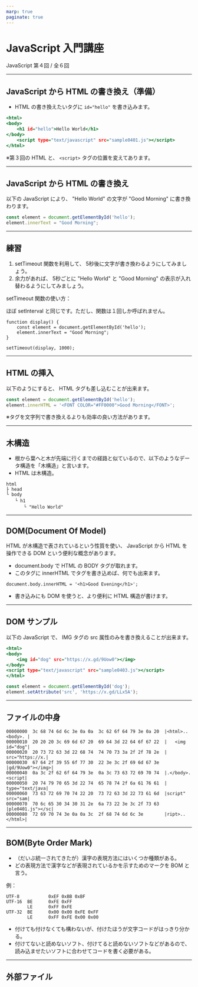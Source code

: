 ```yaml
---
marp: true
paginate: true
---
```

# JavaScript 入門講座

JavaScript 第４回 / 全６回

<!-- 
$theme: gaia
template: invert
-->

<!-- footer: JavaScript 入門講座 第４回 -->

---
## JavaScript から HTML の書き換え（準備）

- HTML の書き換えたいタグに `id="hello"` を書き込みます。

~~~sample0401.html
<html>
<body>
    <h1 id="hello">Hello World</h1>
</body>
    <script type="text/javascript" src="sample0401.js"></script>
</html>
~~~

※第３回の HTML と、 `<script>` タグの位置を変えてあります。

---
## JavaScript から HTML の書き換え

以下の JavaScript により、 "Hello World" の文字が "Good Morning" に書き換わります。

~~~sample0401.js
const element = document.getElementById('hello');
element.innerText = "Good Morning";
~~~

---
## 練習

1. setTimeout 関数を利用して、 5秒後に文字が書き換わるようにしてみましょう。
1. 余力があれば、 5秒ごとに "Hello World" と "Good Morning" の表示が入れ替わるようにしてみましょう。

setTimeout 関数の使い方：

ほぼ setInterval と同じです。ただし、関数は１回しか呼ばれません。

~~~
function display() {
    const element = document.getElementById('hello');
    element.innerText = "Good Morning";
}

setTimeout(display, 1000);
~~~

---
## HTML の挿入

以下のようにすると、 HTML タグも差し込むことが出来ます。

~~~sample0402.js
const element = document.getElementById('hello');
element.innerHTML = '<FONT COLOR="#FF0000">Good Morning</FONT>';
~~~

※タグを文字列で書き換えるよりも効率の良い方法があります。

---
## 木構造

- 根から葉へと木が先端に行くまでの経路と似ているので、以下のようなデータ構造を「木構造」と言います。
- HTML は木構造。

~~~
html
├ head
└ body
　　└ h1
　　　　└ "Hello World"
~~~

---
## DOM(Document Of Model)

HTML が木構造で表されているという性質を使い、 JavaScript から HTML を操作できる DOM という便利な概念があります。

- document.body で HTML の BODY タグが取れます。
- このタグに innerHTML でタグを書き込めば、何でも出来ます。

~~~
document.body.innerHTML = '<h1>Good Evening</h1>';
~~~

- 書き込みにも DOM を使うと、より便利に HTML 構造が書けます。

---
## DOM サンプル

以下の JavaScript で、 IMG タグの src 属性のみを書き換えることが出来ます。

~~~sample0403.html
<html>
<body>
    <img id="dog" src="https://x.gd/9Uow0"></img>
</body>
<script type="text/javascript" src="sample0403.js"></script>
</html>
~~~

~~~sample0403.js
const element = document.getElementById('dog');
element.setAttribute('src', 'https://x.gd/LLx5A');
~~~

---
## ファイルの中身

~~~
00000000  3c 68 74 6d 6c 3e 0a 0a  3c 62 6f 64 79 3e 0a 20  |<html>..<body>. |
00000010  20 20 20 3c 69 6d 67 20  69 64 3d 22 64 6f 67 22  |   <img id="dog"|
00000020  20 73 72 63 3d 22 68 74  74 70 73 3a 2f 2f 78 2e  | src="https://x.|
00000030  67 64 2f 39 55 6f 77 30  22 3e 3c 2f 69 6d 67 3e  |gd/9Uow0"></img>|
00000040  0a 3c 2f 62 6f 64 79 3e  0a 3c 73 63 72 69 70 74  |.</body>.<script|
00000050  20 74 79 70 65 3d 22 74  65 78 74 2f 6a 61 76 61  | type="text/java|
00000060  73 63 72 69 70 74 22 20  73 72 63 3d 22 73 61 6d  |script" src="sam|
00000070  70 6c 65 30 34 30 31 2e  6a 73 22 3e 3c 2f 73 63  |ple0401.js"></sc|
00000080  72 69 70 74 3e 0a 0a 3c  2f 68 74 6d 6c 3e        |ript>..</html>|
~~~

---
## BOM(Byte Order Mark)

- （だいぶ統一されてきたが）漢字の表現方法にはいくつか種類がある。
- どの表現方法で漢字などが表現されているかを示すためのマークを BOM と言う。

例：

~~~
UTF-8		    0xEF 0xBB 0xBF
UTF-16  BE  	0xFE 0xFF
        LE  	0xFF 0xFE
UTF-32	BE  	0x00 0x00 0xFE 0xFF
        LE  	0xFF 0xFE 0x00 0x00
~~~

- 付けても付けなくても構わないが、付けたほうが文字コードがはっきり分かる。
- 付けてないと読めないソフト、付けてると読めないソフトなどがあるので、読み込ませたいソフトに合わせてコードを書く必要がある。

---
## 外部ファイル
